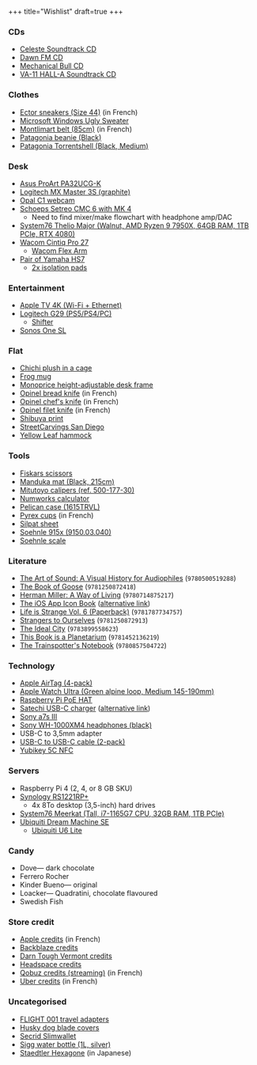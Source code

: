 +++
title="Wishlist"
draft=true
+++

### CDs
- [Celeste Soundtrack CD](https://www.fangamer.com/collections/celeste/products/celeste-cd-soundtrack)
- [Dawn FM CD](https://discogs.com/master/2452996?format=CD)
- [Mechanical Bull CD](https://discogs.com/master/599554?format=CD)
- [VA-11 HALL-A Soundtrack CD](https://fangamer.com/collections/va-11-hall-a/products/va-11-hall-a-complete-sound-collection)

### Clothes
- [Ector sneakers (Size 44)](https://ector-sneakers.com/chaussure/sneaker-ector-3w-tricolore/?attribute_pa_coloris=tri-bleu-blanc-rouge&attribute_pa_pointure=44) (in French)
- [Microsoft Windows Ugly Sweater](https://gear.xbox.com/products/clippy-holiday-sweater)
- [Montlimart belt (85cm)](https://montlimart.com/ceintures-chaussettes/693-ceinture-kilometre-noir.html#/132-taille-85) (in French)
- [Patagonia beanie (Black)](https://patagonia.com/product/194187036997.html)
- [Patagonia Torrentshell (Black, Medium)](https://patagonia.com/product/85241.html)

### Desk
- [Asus ProArt PA32UCG-K](https://shop.asus.com/us/90lm03h0-b083b0-proart-display-pa32ucg-k.html)
- [Logitech MX Master 3S (graphite)](https://logitech.com/products/mice/mx-master-3s.910-006556.html)
- [Opal C1 webcam](https://opalcamera.com/)
- [Schoeps Setreo CMC 6 with MK 4](https://schoeps.de/en/products/stereo/sets/stereo-set-cmc-6.html)
  - Need to find mixer/make flowchart with headphone amp/DAC
- [System76 Thelio Major (Walnut, AMD Ryzen 9 7950X, 64GB RAM, 1TB PCIe, RTX 4080)](https://system76.com/desktops/thelio)
- [Wacom Cintiq Pro 27](https://wacom.com/en-us/products/wacom-cintiq-pro-27)
  - [Wacom Flex Arm](https://estore.wacom.com/catalog/product/view/id/2677/s/wacom-flex-arm-for-cintiq-pro-24-32-ack62803k/)
- [Pair of Yamaha HS7](https://bhphotovideo.com/c/product/964751-REG)
  - [2x isolation pads](https://bhphotovideo.com/c/product/888709-REG)

### Entertainment
- [Apple TV 4K (Wi-Fi + Ethernet)](https://apple.com/shop/buy-tv/apple-tv-4k)
- [Logitech G29 (PS5/PS4/PC)](https://logitechg.com/products/driving/driving-force-racing-wheel.html)
  - [Shifter](https://logitechg.com/products/driving/driving-force-shifter.941-000119.html)
- [Sonos One SL](https://sonos.com/shop/one-sl)

### Flat
- [Chichi plush in a cage](https://ghibli-museum-shop.jp/i/K-6383)
- [Frog mug](https://smile.amazon.com/dp/B08QGYRH4V)
- [Monoprice height-adjustable desk frame](https://monoprice.com/product?p_id=36078)
- [Opinel bread knife](https://opinel.com/couteaux-cuisine/collection-parallele-manche-bois/n116-couteau-pain-parallele) (in French)
- [Opinel chef's knife](https://opinel.com/couteaux-de-cuisine/collection-parallele-manche-bois/n118-chef-multi-usages-parallele) (in French)
- [Opinel filet knife](https://opinel.com/couteaux-cuisine/collection-parallele-manche-bois/n121-effile-parallele) (in French)
- [Shibuya print](https://etsy.com/listing/714719202)
- [StreetCarvings San Diego](https://streetcarvings.com/products/san-diego-carving-map-coming-soon)
- [Yellow Leaf hammock](https://yellowleafhammocks.com/products/double-hammock-nautical-seersucker-vineyard-haven)

### Tools
- [Fiskars scissors](https://fiskars.com/en-us/crafting-and-sewing/products/scissors-and-shears/seamstress-scissors-8-01-005437)
- [Manduka mat (Black, 215cm)](https://manduka.com/products/manduka-pro-yoga-mat?variant=31221554151482)
- [Mitutoyo calipers (ref. 500-177-30)](https://mitutoyo.com/products/small-tool-instruments-and-data-management/calipers/digimatic-calipers/absolute-digimatic-caliper/)
- [Numworks calculator](https://numworks.com/buy/)
- [Pelican case (1615TRVL)](https://pelican.com/us/en/product/cases/travel-case/air/1615trvl)
- [Pyrex cups](https://pyrex.fr/collections/verres-mesureurs/products/set-de-3-brocs-mesureur-en-verre-pyrex%C2%AE) (in French)
- [Silpat sheet](https://fr.silpat.com/products/la-toile-originale)
- [Soehnle 915x (9150.03.040)](https://soehnle-professional.com/en/productgroup/details/589/)
- [Soehnle scale](https://leifheit.com/en-en/soehnle/analogue-personal-scales/17064/analogue-personal-scale-tempo-white/61098)

### Literature
- [The Art of Sound: A Visual History for Audiophiles](https://bookshop.org/book/9780500519288) (`9780500519288`)
- [The Book of Goose](https://bookshop.org/book/9781250872418) (`9781250872418`)
- [Herman Miller: A Way of Living](https://bookshop.org/book/9780714875217) (`9780714875217`)
- [The iOS App Icon Book](https://flarup.shop/products/the-ios-app-icon-book) ([alternative link](https://kickstarter.com/projects/flarup/the-ios-app-icon-book))
- [Life is Strange Vol. 6 (Paperback)](https://bookshop.org/book/9781787734753) (`9781787734757`)
- [Strangers to Ourselves](https://bookshop.org/book/9781250872913) (`9781250872913`)
- [The Ideal City](https://bookshop.org/book/9783899558623) (`9783899558623`)
- [This Book is a Planetarium](https://bookshop.org/book/9781452136219) (`9781452136219`)
- [The Trainspotter's Notebook](https://bookshop.org/book/9780857504722) (`9780857504722`)

### Technology
- [Apple AirTag (4-pack)](https://apple.com/shop/buy-airtag/airtag)
- [Apple Watch Ultra (Green alpine loop, Medium 145-190mm)](https://apple.com/shop/buy-watch/apple-watch-ultra/49mm-cellular-titanium-green-alpine-loop-large)
- [Raspberry Pi PoE HAT](https://raspberrypi.com/products/poe-hat/)
- [Satechi USB-C charger](https://satechi.net/products/165w-usb-c-4-port-pd-gan-charger?variant=39787940937816) ([alternative link](https://smile.amazon.com/gp/product/B09PMDZWZ6))
- [Sony a7s III](https://electronics.sony.com/imaging/interchangeable-lens-cameras/all-interchangeable-lens-cameras/p/ilce7sm3-b)
- [Sony WH-1000XM4 headphones (black)](https://electronics.sony.com/audio/headphones/headband/p/wh1000xm4-b)
- USB-C to 3,5mm adapter
- [USB-C to USB-C cable (2-pack)](https://smile.amazon.com/gp/product/B09LCJPZ1P)
- [Yubikey 5C NFC](https://yubico.com/product/yubikey-5c-nfc/)

### Servers
- Raspberry Pi 4 (2, 4, or 8 GB SKU)
- [Synology RS1221RP+](https://bhphotovideo.com/c/product/1617675-REG)
  - 4x 8To desktop (3,5-inch) hard drives
- [System76 Meerkat (Tall, i7-1165G7 CPU, 32GB RAM, 1TB PCIe)](https://system76.com/desktops/meerkat)
- [Ubiquiti Dream Machine SE](https://store.ui.com/collections/products/products/dream-machine-se)
  - [Ubiquiti U6 Lite](https://eu.store.ui.com/collections/unifi-network-wireless/products/unifi-ap-6-lite)

### Candy
- Dove— dark chocolate
- Ferrero Rocher
- Kinder Bueno— original
- Loacker— Quadratini, chocolate flavoured
- Swedish Fish

### Store credit
- [Apple credits](https://apple.com/fr/shop/buy-giftcard/giftcard) (in French)
- [Backblaze credits](https://secure.backblaze.com/gift.htm)
- [Darn Tough Vermont credits](https://darntough.com/collections/gift-cards)
- [Headspace credits](https://headspace.com/buy/gift)
- [Qobuz credits (streaming)](https://qobuz.com/fr-fr/offer-qobuz) (in French)
- [Uber credits](https://uber.com/fr/en/gift-cards/) (in French)

### Uncategorised
- [FLIGHT 001 travel adapters](https://smile.amazon.com/dp/B01N9YZN84)
- [Husky dog blade covers](https://smile.amazon.com/dp/B07JGDW3LP)
- [Secrid Slimwallet](https://secrid.com/slimwallet-original-black/)
- [Sigg water bottle (1L, silver)](https://sigg.com/en/water-bottle-traveller-alu/)
- [Staedtler Hexagone](https://item.rakuten.co.jp/hanko-otobe/hexagonal-925-77l/) (in Japanese)
